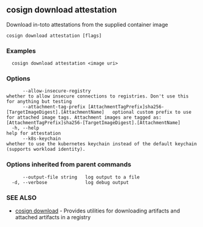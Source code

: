 ## cosign download attestation

Download in-toto attestations from the supplied container image

```
cosign download attestation [flags]
```

### Examples

```
  cosign download attestation <image uri>
```

### Options

```
      --allow-insecure-registry                                                                  whether to allow insecure connections to registries. Don't use this for anything but testing
      --attachment-tag-prefix [AttachmentTagPrefix]sha256-[TargetImageDigest].[AttachmentName]   optional custom prefix to use for attached image tags. Attachment images are tagged as: [AttachmentTagPrefix]sha256-[TargetImageDigest].[AttachmentName]
  -h, --help                                                                                     help for attestation
      --k8s-keychain                                                                             whether to use the kubernetes keychain instead of the default keychain (supports workload identity).
```

### Options inherited from parent commands

```
      --output-file string   log output to a file
  -d, --verbose              log debug output
```

### SEE ALSO

* [cosign download](cosign_download.md)	 - Provides utilities for downloading artifacts and attached artifacts in a registry

